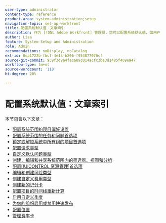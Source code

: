 ```yaml
---
user-type: administrator
content-type: reference
product-area: system-administration;setup
navigation-topic: set-up-workfront
title: 配置系统默认值：文章索引
description: 作为 [!DNL Adobe Workfront] 管理员，您可以配置系统默认值，如用户创建的所有项目的首选项。
author: Lisa
feature: System Setup and Administration
role: Admin
recommendations: noDisplay, noCatalog
exl-id: 0ea1722b-fbcf-4e13-b206-f954877076cf
source-git-commit: 939f3d9a4fac609c014acfc3be3d1485f469e947
workflow-type: tm+mt
source-wordcount: '110'
ht-degree: 20%

---
```


# 配置系统默认值：文章索引

本节包含以下文章：

* [配置系统范围的项目偏好设置](../../../administration-and-setup/set-up-workfront/configure-system-defaults/set-project-preferences.md)
* [配置系统范围的任务和问题首选项](../../../administration-and-setup/set-up-workfront/configure-system-defaults/set-task-issue-preferences.md)
* [锁定或解锁系统中所有组的项目首选项](../../../administration-and-setup/set-up-workfront/configure-system-defaults/lock-or-unlock-project-preferences-for-groups-system.md)
* [配置请求类型](../../../administration-and-setup/set-up-workfront/configure-system-defaults/configure-request-types.md)
* [自定义默认问题类型](../../../administration-and-setup/set-up-workfront/configure-system-defaults/customize-default-issue-types.md)
* [创建、编辑和共享系统范围内的筛选器、视图和分组](../../../administration-and-setup/set-up-workfront/configure-system-defaults/create-and-share-default-fvgs.md)
* [配置[!UICONTROL 资源管理]首选项](../../../administration-and-setup/set-up-workfront/configure-system-defaults/configure-resource-mgmt-preferences.md)
* [编辑和创建风险类型](../../../administration-and-setup/set-up-workfront/configure-system-defaults/edit-create-risk-types.md)
* [创建自定义费用类型](../../../administration-and-setup/set-up-workfront/configure-system-defaults/create-custom-expense-types.md)
* [创建新的记分卡](../../../administration-and-setup/set-up-workfront/configure-system-defaults/create-scorecard.md)
* [配置项目的时间线重新计算](../../../administration-and-setup/set-up-workfront/configure-system-defaults/configure-timeline-recalculations-projects.md)
* [启用自定义季度](../../../administration-and-setup/set-up-workfront/configure-system-defaults/enable-custom-quarters-projects.md)
* [为您的组织启用或禁用快速发布](../../../administration-and-setup/set-up-workfront/configure-system-defaults/enable-fast-release-process.md)
* [配置位置](/help/quicksilver/administration-and-setup/set-up-workfront/configure-system-defaults/configure-locations.md)
* [管理费率卡](/help/quicksilver/administration-and-setup/set-up-workfront/configure-system-defaults/manage-rate-cards.md)
